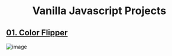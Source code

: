 # <h1 align="center"> Vanilla Javascript Projects </h1>
## [01. Color Flipper](https://github.com/GulsenZalova/Vanilla-Javascript-Projects/tree/master/Color%20Flipper)
![image](https://user-images.githubusercontent.com/95272056/165992018-f5e36f32-0ca7-4556-8942-259dd638f1b9.png)



